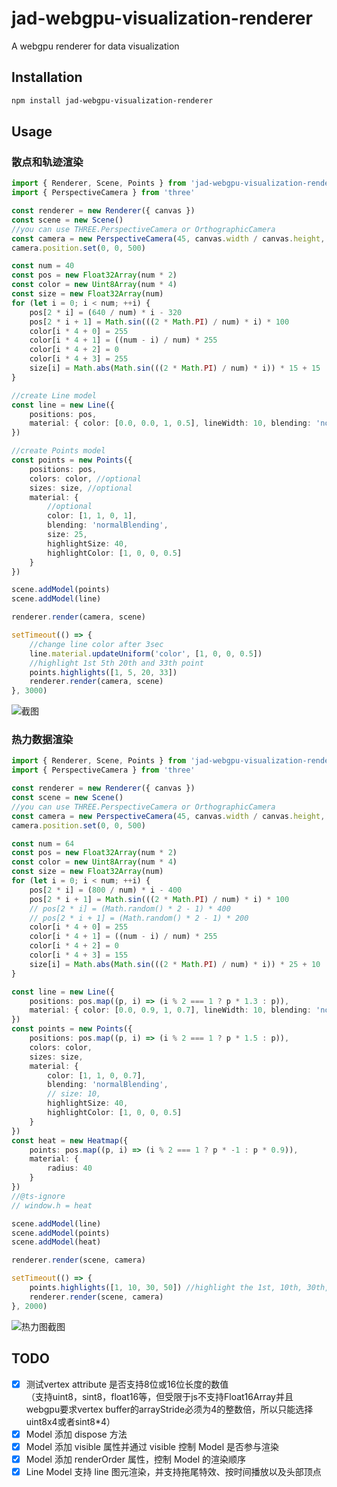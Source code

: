 # jad-webgpu-visualization-renderer

A webgpu renderer for data visualization

## Installation

```bash
npm install jad-webgpu-visualization-renderer
```

## Usage

### 散点和轨迹渲染

```ts
import { Renderer, Scene, Points } from 'jad-webgpu-visualization-renderer'
import { PerspectiveCamera } from 'three'

const renderer = new Renderer({ canvas })
const scene = new Scene()
//you can use THREE.PerspectiveCamera or OrthographicCamera
const camera = new PerspectiveCamera(45, canvas.width / canvas.height, 0.1, 1000)
camera.position.set(0, 0, 500)

const num = 40
const pos = new Float32Array(num * 2)
const color = new Uint8Array(num * 4)
const size = new Float32Array(num)
for (let i = 0; i < num; ++i) {
	pos[2 * i] = (640 / num) * i - 320
	pos[2 * i + 1] = Math.sin(((2 * Math.PI) / num) * i) * 100
	color[i * 4 + 0] = 255
	color[i * 4 + 1] = ((num - i) / num) * 255
	color[i * 4 + 2] = 0
	color[i * 4 + 3] = 255
	size[i] = Math.abs(Math.sin(((2 * Math.PI) / num) * i)) * 15 + 15
}

//create Line model
const line = new Line({
	positions: pos,
	material: { color: [0.0, 0.0, 1, 0.5], lineWidth: 10, blending: 'normalBlending' } //optional
})

//create Points model
const points = new Points({
	positions: pos,
	colors: color, //optional
	sizes: size, //optional
	material: {
		//optional
		color: [1, 1, 0, 1],
		blending: 'normalBlending',
		size: 25,
		highlightSize: 40,
		highlightColor: [1, 0, 0, 0.5]
	}
})

scene.addModel(points)
scene.addModel(line)

renderer.render(camera, scene)

setTimeout(() => {
	//change line color after 3sec
	line.material.updateUniform('color', [1, 0, 0, 0.5])
	//highlight 1st 5th 20th and 33th point
	points.highlights([1, 5, 20, 33])
	renderer.render(camera, scene)
}, 3000)
```

![截图](./screenshots/points_path.png)

### 热力数据渲染

```ts
import { Renderer, Scene, Points } from 'jad-webgpu-visualization-renderer'
import { PerspectiveCamera } from 'three'

const renderer = new Renderer({ canvas })
const scene = new Scene()
//you can use THREE.PerspectiveCamera or OrthographicCamera
const camera = new PerspectiveCamera(45, canvas.width / canvas.height, 0.1, 1000)
camera.position.set(0, 0, 500)

const num = 64
const pos = new Float32Array(num * 2)
const color = new Uint8Array(num * 4)
const size = new Float32Array(num)
for (let i = 0; i < num; ++i) {
	pos[2 * i] = (800 / num) * i - 400
	pos[2 * i + 1] = Math.sin(((2 * Math.PI) / num) * i) * 100
	// pos[2 * i] = (Math.random() * 2 - 1) * 400
	// pos[2 * i + 1] = (Math.random() * 2 - 1) * 200
	color[i * 4 + 0] = 255
	color[i * 4 + 1] = ((num - i) / num) * 255
	color[i * 4 + 2] = 0
	color[i * 4 + 3] = 155
	size[i] = Math.abs(Math.sin(((2 * Math.PI) / num) * i)) * 25 + 10
}

const line = new Line({
	positions: pos.map((p, i) => (i % 2 === 1 ? p * 1.3 : p)),
	material: { color: [0.0, 0.9, 1, 0.7], lineWidth: 10, blending: 'normalBlending' }
})
const points = new Points({
	positions: pos.map((p, i) => (i % 2 === 1 ? p * 1.5 : p)),
	colors: color,
	sizes: size,
	material: {
		color: [1, 1, 0, 0.7],
		blending: 'normalBlending',
		// size: 10,
		highlightSize: 40,
		highlightColor: [1, 0, 0, 0.5]
	}
})
const heat = new Heatmap({
	points: pos.map((p, i) => (i % 2 === 1 ? p * -1 : p * 0.9)),
	material: {
		radius: 40
	}
})
//@ts-ignore
// window.h = heat

scene.addModel(line)
scene.addModel(points)
scene.addModel(heat)

renderer.render(scene, camera)

setTimeout(() => {
	points.highlights([1, 10, 30, 50]) //highlight the 1st, 10th, 30th, 50th points
	renderer.render(scene, camera)
}, 2000)
```

![热力图截图](./screenshots/heatmap.png)

## TODO

-   [x] 测试vertex attribute 是否支持8位或16位长度的数值  
         （支持uint8，sint8，float16等，但受限于js不支持Float16Array并且webgpu要求vertex buffer的arrayStride必须为4的整数倍，所以只能选择uint8x4或者sint8\*4）
-   [x] Model 添加 dispose 方法
-   [x] Model 添加 visible 属性并通过 visible 控制 Model 是否参与渲染
-   [x] Model 添加 renderOrder 属性，控制 Model 的渲染顺序
-   [x] Line Model 支持 line 图元渲染，并支持拖尾特效、按时间播放以及头部顶点
